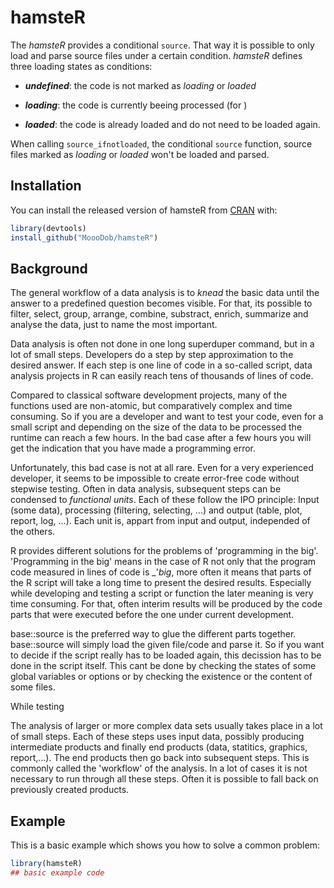 
# hamsteR

<!-- badges: start -->
<!-- badges: end -->

The *hamsteR* provides a conditional `source`. That way it is possible to only load and parse source files under a certain condition. *hamsteR* defines three loading states as conditions: 

* **_undefined_**: the code is not marked as _loading_ or _loaded_ 

* **_loading_**: the code is currently beeing processed (for ) 

* **_loaded_**: the code is already loaded and do not need to be loaded again.

When calling `source_ifnotloaded`, the conditional `source` function, source files marked as  _loading_ or _loaded_ won't be loaded and parsed.

## Installation

You can install the released version of hamsteR from [CRAN](https://github.com/MoooDob/hamsteR) with:

``` r
library(devtools)
install_github("MoooDob/hamsteR")
```

## Background

The general workflow of a data analysis is to _knead_ the basic data until the answer to a predefined question becomes visible. For that, its possible to filter, select, group, arrange, combine, substract, enrich, summarize and analyse the data, just to name the most important.

Data analysis is often not done in one long superduper command, but in a lot of small steps. Developers do a step by step approximation to the desired answer. If each step is one line of code in a so-called script, data analysis projects in R can easily reach tens of thousands of lines of code. 

Compared to classical software development projects, many of the functions used are non-atomic, but comparatively complex and time consuming. So if you are a developer and want to test your code, even for a small script and depending on the size of the data to be processed the runtime can reach a few hours. In the bad case after a few hours you will get the indication that you have made a programming error. 

Unfortunately, this bad case is not at all rare. Even for a very experienced developer, it seems to be impossible to create error-free code without stepwise testing. Often in data analysis, subsequent steps can be condensed to _functional units_. Each of these follow the IPO principle: Input (some data), processing (filtering, selecting, ...) and output (table, plot, report, log, ...). Each unit is, appart from input and output, independed of the others.

R provides different solutions for the problems of 'programming in the big'. 'Programming in the big' means in the case of R not only that the program code measured in lines of code is _'_big_, more often it means that parts of the R script will take a long time to present the desired results. Especially while developing and testing a script or function the later meaning is very time consuming. For that, often interim results will be produced by the code parts that were executed before the one under current development. 

base::source is the preferred way to glue the different parts together. base::source will simply load the given file/code and parse it. So if you want to decide if the script really has to be loaded again, this decission has to be done in the script itself. This cant be done by checking the states of some global variables or options or by checking the existence or the content of some files. 

While testing  

The analysis of larger or more complex data sets usually 
takes place in a lot of small steps. Each of these steps uses input data, 
possibly producing intermediate products and finally end products 
(data, statitics, graphics, report,...). 
The end products then go back into subsequent steps. This is commonly 
called the 'workflow' of the analysis.
In a lot of cases it is not necessary to run through all these steps. 
Often it is possible to fall back on previously created products. 

## Example

This is a basic example which shows you how to solve a common problem:

``` r
library(hamsteR)
## basic example code
```

